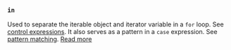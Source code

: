 ### `in`

Used to separate the iterable object and iterator variable in a `for` loop. See [control expressions](https://docs.ruby-lang.org/en/3.3/syntax/control_expressions_rdoc.html). It also serves as a pattern in a `case` expression. See [pattern matching](https://docs.ruby-lang.org/en/3.3/syntax/pattern_matching_rdoc.html). [Read more](static_docs/descriptions/in.md)
